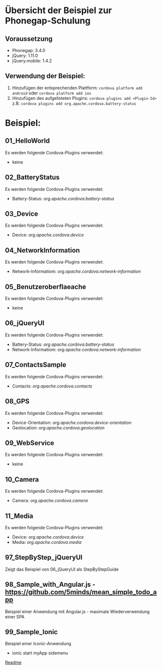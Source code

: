 # Übersicht der Beispiel zur Phonegap-Schulung

## Voraussetzung
- Phonegap: 3.4.0
- jQuery: 1.11.0
- jQuery.mobile: 1.4.2

## Verwendung der Beispiel:

1. Hinzufügen der entsprechenden Plattform:
`cordova platform add android` oder `cordova platform add ios`
1. Hinzufügen des aufgelisteten Plugins:
`cordova plugins add <Plugin-Id>` z.B. `cordova plugins add org.apache.cordova.battery-status`

# Beispiel:
## 01_HelloWorld

Es werden folgende Cordova-Plugins verwendet:
- keine

## 02_BatteryStatus

Es werden folgende Cordova-Plugins verwendet:
- Battery-Status: _org.apache.cordova.battery-status_

## 03_Device

Es werden folgende Cordova-Plugins verwendet:
- Device: _org.apache.cordova.device_

## 04_NetworkInformation

Es werden folgende Cordova-Plugins verwendet:
- Network-Informatiom: _org.apache.cordova.network-information_

## 05_Benutzeroberflaeache

Es werden folgende Cordova-Plugins verwendet:
- keine

## 06_jQueryUI

Es werden folgende Cordova-Plugins verwendet:
- Battery-Status: _org.apache.cordova.battery-status_
- Network-Informatiom: _org.apache.cordova.network-information_

## 07_ContactsSample

Es werden folgende Cordova-Plugins verwendet:
- Contacts: _org.apache.cordova.contacts_

## 08_GPS

Es werden folgende Cordova-Plugins verwendet:
- Device-Orientation: _org.apache.cordova.device-orientation_
- Geolocation: _org.apache.cordova.geolocation_

## 09_WebService

Es werden folgende Cordova-Plugins verwendet:
- keine

## 10_Camera

Es werden folgende Cordova-Plugins verwendet:
- Camera: _org.apache.cordova.camera_

## 11_Media

Es werden folgende Cordova-Plugins verwendet:
- Device: _org.apache.cordova.device_
- Media: _org.apache.cordova.media_

## 97_StepByStep_jQueryUI
Zeigt das Beispiel von 06_jQueryUI als StepByStepGuide

## 98_Sample_with_Angular.js - https://github.com/5minds/mean_simple_todo_app
Beispiel einer Anwendung mit Angular.js - maximale Wiederverwendung einer SPA

## 99_Sample_Ionic
Beispiel einer Iconic-Anwendung
 - ionic start myApp sidemenu


[Readme](99_StepByStep_jQueryUI/README.md)


